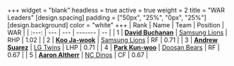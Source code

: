 +++
widget = "blank"
headless = true
active = true
weight = 2
title = "WAR Leaders"
[design.spacing]
padding = ["50px", "25%", "0px", "25%"]
[design.background]
color = "white"
+++
| Rank | Name | Team | Position | WAR |
| :---: | --- | --- | ------- | -- |
| 1 | [**David Buchanan**](/players/13683) | [Samsung Lions](/teams/SamsungLions) | RHP | 1.02 |
| 2 | [**Koo Ja-wook**](/players/6753) | [Samsung Lions](/teams/SamsungLions) | RF | 0.71 |
| 3 | [**Andrew Suarez**](/players/15013) | [LG Twins](/teams/LGTwins) | LHP | 0.71 |
| 4 | [**Park Kun-woo**](/players/145) | [Doosan Bears](/teams/DoosanBears) | RF | 0.67 |
| 5 | [**Aaron Altherr**](/players/13900) | [NC Dinos](/teams/NCDinos) | CF | 0.67 |
